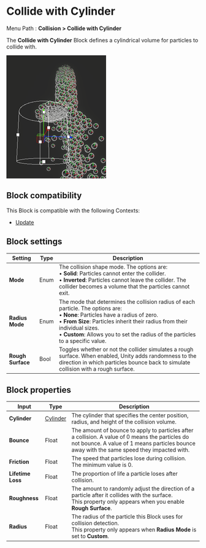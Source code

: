 # Collide with Cylinder

Menu Path : **Collision > Collide with Cylinder**

The **Collide with Cylinder** Block defines a cylindrical volume for particles to collide with.

![](Images/Block-CollideWithCylinderMain.png)

## Block compatibility

This Block is compatible with the following Contexts:

- [Update](Context-Update.md)

## Block settings

| **Setting**       | **Type** | **Description**                                              |
| ----------------- | -------- | ------------------------------------------------------------ |
| **Mode**          | Enum     | The collision shape mode. The options are:<br/>&#8226; **Solid**: Particles cannot enter the collider.<br/>&#8226; **Inverted**: Particles cannot leave the collider. The collider becomes a volume that the particles cannot exit. |
| **Radius Mode**   | Enum     | The mode that determines the collision radius of each particle. The options are:<br/>&#8226; **None**: Particles have a radius of zero.<br/>&#8226; **From Size**: Particles inherit their radius from their individual sizes.<br/>&#8226; **Custom**: Allows you to set the radius of the particles to a specific value. |
| **Rough Surface** | Bool     | Toggles whether or not the collider simulates a rough surface. When enabled, Unity adds randomness to the direction in which particles bounce back to simulate collision with a rough surface. |

## Block properties

| **Input**         | **Type**                     | **Description**                                              |
| ----------------- | ---------------------------- | ------------------------------------------------------------ |
| **Cylinder**      | [Cylinder](Type-Cylinder.md) | The cylinder that specifies the center position, radius, and height of the collision volume. |
| **Bounce**        | Float                        | The amount of bounce to apply to particles after a collision. A value of 0 means the particles do not bounce. A value of 1 means particles bounce away with the same speed they impacted with. |
| **Friction**      | Float                        | The speed that particles lose during collision. The minimum value is 0. |
| **Lifetime Loss** | Float                        | The proportion of life a particle loses after collision.     |
| **Roughness**     | Float                        | The amount to randomly adjust the direction of a particle after it collides with the surface.<br/>This property only appears when you enable **Rough Surface**. |
| **Radius**        | Float                        | The radius of the particle this Block uses for collision detection.<br/>This property only appears when **Radius Mode** is set to **Custom**. |
